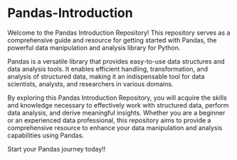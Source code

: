# Pandas-Introduction

Welcome to the Pandas Introduction Repository! This repository serves as a comprehensive guide and resource for getting started with Pandas, the powerful data manipulation and analysis library for Python.

Pandas is a versatile library that provides easy-to-use data structures and data analysis tools. It enables efficient handling, transformation, and analysis of structured data, making it an indispensable tool for data scientists, analysts, and researchers in various domains.

By exploring this Pandas Introduction Repository, you will acquire the skills and knowledge necessary to effectively work with structured data, perform data analysis, and derive meaningful insights. Whether you are a beginner or an experienced data professional, this repository aims to provide a comprehensive resource to enhance your data manipulation and analysis capabilities using Pandas.

Start your Pandas journey today!!
